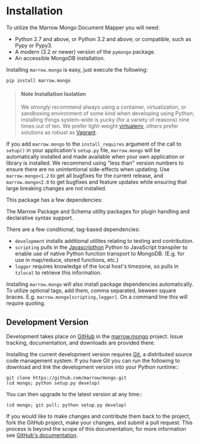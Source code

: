 # Installation

To utilize the Marrow Mongo Document Mapper you will need:

* Python 2.7 and above, or Python 3.2 and above; or compatible, such as Pypy or Pypy3.
* A modern \(3.2 or newer\) version of the `pymongo` package.
* An accessible MongoDB installation.

Installing `marrow.mongo` is easy, just execute the following:

```bash:Terminal
pip install marrow.mongo
```

> #### **Note** Installation Isolation
> 
> We _strongly_ recommend always using a container, virtualization, or sandboxing environment of some kind when developing using Python; installing things system-wide is yucky \(for a variety of reasons\) nine times out of ten. We prefer light-weight [virtualenv](https://virtualenv.pypa.io/en/latest/virtualenv.html), others prefer solutions as robust as [Vagrant](http://www.vagrantup.com).

If you add `marrow.mongo` to the `install_requires` argument of the call to `setup()` in your application's `setup.py` file, `marrow.mongo` will be automatically installed and made available when your own application or library is installed. We recommend using "less than" version numbers to ensure there are no unintentional side-effects when updating. Use `marrow.mongo<1.2` to get all bugfixes for the current release, and `marrow.mongo<2.0` to get bugfixes and feature updates while ensuring that large breaking changes are not installed.

This package has a few dependencies:

The Marrow Package and Schema utility packages for plugin handling and declarative syntax support.

There are a few conditional, tag-based dependencies:
* `development` installs additional utilites relating to testing and contribution.
* `scripting` pulls in the [Javascripthon](https://github.com/azazel75/metapensiero.pj) Python to JavaScript transpiler to enable use of native Python function transport to MongoDB. \(E.g. for use in map\/reduce, stored functions, etc.\)
* `logger` requires knowledge of the local host's timezone, so pulls in `tzlocal` to retrieve this information.

Installing `marrow.mongo` will also install package dependencies automatically. To utilize optional tags, add them, comma separated, beween square braces. E.g. `marrow.mongo[scripting,logger]`. On a command line this will require quoting.

## Development Version

Development takes place on [GitHub](https://github.com/) in the [marrow.mongo](https://github.com/marrow/mongo/) project. Issue tracking, documentation, and downloads are provided there.

Installing the current development version requires [Git](http://git-scm.com/), a distributed source code management system. If you have Git you can run the following to download and _link_ the development version into your Python runtime::

```bash:Terminal
git clone https://github.com/marrow/mongo.git
(cd mongo; python setup.py develop)
```

You can then upgrade to the latest version at any time::

```bash:Terminal
(cd mongo; git pull; python setup.py develop)
```

If you would like to make changes and contribute them back to the project, fork the GitHub project, make your changes, and submit a pull request. This process is beyond the scope of this documentation; for more information see [GitHub's documentation](http://help.github.com/).

